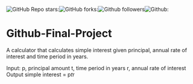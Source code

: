 ![GitHub Repo stars:](https://img.shields.io/github/stars/Dhruthi6561/Github-Final-Project?style=plastic)![GitHub forks:](https://img.shields.io/github/forks/Dhruthi6561/Github-Final-Project?style=plastic)![Github followers](https://img.shields.io/github/followers/Dhruthi6561?style=social)![Github:](https://img.shields.io/github/license/Dhruthi6561/Github-Final-Project)

# Github-Final-Project
A calculator that calculates simple interest given principal, annual rate of interest and time period in years.

Input:
   p, principal amount
   t, time period in years
   r, annual rate of interest
Output
   simple interest = p*t*r
